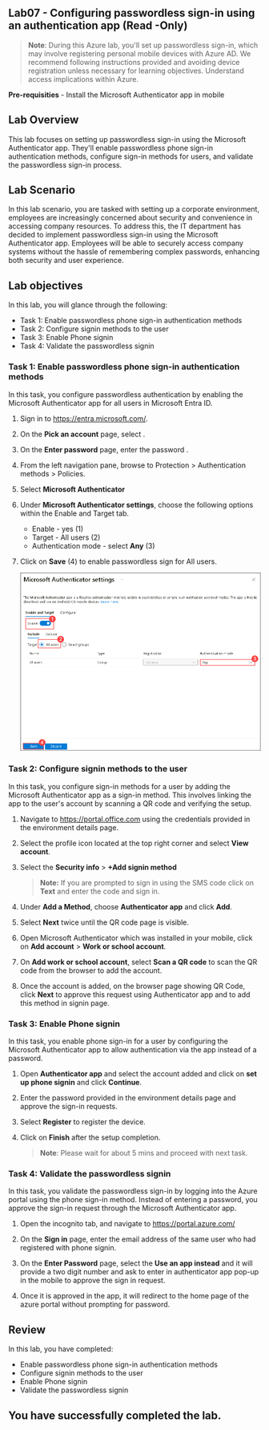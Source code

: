 ## Lab07 - Configuring passwordless sign-in using an authentication app (Read -Only)

  >**Note**: During this Azure lab, you'll set up passwordless sign-in, which may involve registering personal mobile devices with Azure AD. We recommend following instructions provided and avoiding device registration unless necessary for learning objectives. Understand access implications within Azure.

**Pre-requisities** - Install the Microsoft Authenticator app in mobile

## Lab Overview 
This lab focuses on setting up passwordless sign-in using the Microsoft Authenticator app. They'll enable passwordless phone sign-in authentication methods, configure sign-in methods for users, and validate the passwordless sign-in process. 

## Lab Scenario
In this lab scenario, you are tasked with setting up  a corporate environment, employees are increasingly concerned about security and convenience in accessing company resources. To address this, the IT department has decided to implement passwordless sign-in using the Microsoft Authenticator app. Employees will be able to securely access company systems without the hassle of remembering complex passwords, enhancing both security and user experience.

## Lab objectives
In this lab, you will glance through the following:

  - Task 1: Enable passwordless phone sign-in authentication methods
  - Task 2: Configure signin methods to the user
  - Task 3: Enable Phone signin
  - Task 4: Validate the passwordless signin
  
### Task 1: Enable passwordless phone sign-in authentication methods

In this task, you configure passwordless authentication by enabling the Microsoft Authenticator app for all users in Microsoft Entra ID.

1. Sign in to https://entra.microsoft.com/.

1. On the **Pick an account** page, select **<inject key="AzureAdUserEmail"></inject>**.

1. On the **Enter password** page, enter the password **<inject key="AzureAdUserPassword"></inject>**.

1. From the left navigation pane, browse to Protection > Authentication methods > Policies.

1. Select **Microsoft Authenticator**

1. Under **Microsoft Authenticator settings**, choose the following options within the Enable and Target tab.

      - Enable - yes (1)
      - Target - All users (2)
      - Authentication mode - select **Any** (3)

1. Click on **Save** (4) to enable passwordless sign for All users.

   ![](../media/hybrid16.png)

### Task 2: Configure signin methods to the user

In this task, you configure sign-in methods for a user by adding the Microsoft Authenticator app as a sign-in method. This involves linking the app to the user's account by scanning a QR code and verifying the setup. 

1. Navigate to https://portal.office.com using the credentials provided in the environment details page.

1. Select the profile icon located at the top right corner and select **View account**.

1. Select the **Security info** > **+Add signin method**

   >**Note:** If you are prompted to sign in using the SMS code click on **Text** and enter the code and sign in.

1. Under **Add a Method**, choose **Authenticator app** and click **Add**.

1. Select **Next** twice until the QR code page is visible.

1. Open Microsoft Authenticator which was installed in your mobile, click on **Add account** > **Work or school account**.

1. On **Add work or school account**, select **Scan a QR code** to scan the QR code from the browser to add the account.

1. Once the account is added, on the browser page showing QR Code, click **Next** to approve this request using Authenticator app and to add this method in signin page.

### Task 3: Enable Phone signin

In this task, you enable phone sign-in for a user by configuring the Microsoft Authenticator app to allow authentication via the app instead of a password.

1. Open **Authenticator app** and select the account added and click on **set up phone signin** and click **Continue**.

1. Enter the password provided in the environment details page and approve the sign-in requests.

1. Select **Register** to register the device.

1. Click on **Finish** after the setup completion.

   >**Note**: Please wait for about 5 mins and proceed with next task.

### Task 4: Validate the passwordless signin

In this task, you validate the passwordless sign-in by logging into the Azure portal using the phone sign-in method. Instead of entering a password, you approve the sign-in request through the Microsoft Authenticator app.

1. Open the incognito tab, and navigate to https://portal.azure.com/

1. On the **Sign in** page, enter the email address of the same user who had registered with phone signin.

1. On the **Enter Password** page, select the **Use an app instead** and it will provide a two digit number and ask to enter in authenticator app pop-up in the mobile to approve the sign in request.

1. Once it is approved in the app, it will redirect to the home page of the azure portal without prompting for password.

## Review
In this lab, you have completed:

- Enable passwordless phone sign-in authentication methods
- Configure signin methods to the user
- Enable Phone signin
- Validate the passwordless signin

## You have successfully completed the lab.


   
